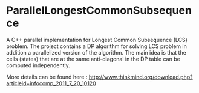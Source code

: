 # ParallelLongestCommonSubsequence
A C++ parallel implementation for Longest Common Subsequence (LCS) problem.
The project contains a DP algorithm for solving LCS problem in addition a parallelized version of the algorithm.
The main idea is that the cells (states) that are at the same anti-diagonal in the DP table can be computed independently.

More details can be found here :
http://www.thinkmind.org/download.php?articleid=infocomp_2011_7_20_10120

